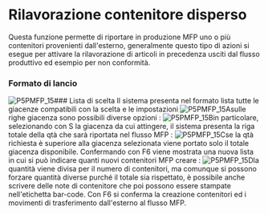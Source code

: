 # Rilavorazione contenitore disperso
Questa funzione permette di riportare in produzione MFP uno o più contenitori provenienti dall'esterno, generalmente questo tipo di azioni si esegue per attivare la rilavorazione di articoli in precedenza usciti dal flusso produttivo ed esempio per non conformità.
### Formato di lancio
![P5PMFP_15](http://localhost:3000/immagini/MBDOC_OGG-P_P5MFP13/P5PMFP_15.png)### Lista di scelta
Il sistema presenta nel formato lista tutte le giacenze compatibili con la scelta e le impostazioni
![P5PMFP_15A](http://localhost:3000/immagini/MBDOC_OGG-P_P5MFP13/P5PMFP_15A.png)sulle righe giacenza sono possibili diverse opzioni : 
![P5PMFP_15B](http://localhost:3000/immagini/MBDOC_OGG-P_P5MFP13/P5PMFP_15B.png)in particolare, selezionando con S la giacenza da cui attingere, il sistema presenta la riga totale della qtà che sarà riportata nel flusso MFP : 
![P5PMFP_15C](http://localhost:3000/immagini/MBDOC_OGG-P_P5MFP13/P5PMFP_15C.png)se la qtà richiesta è superiore alla giacenza selezionata viene portato solo il totale giacenza disponibile.
Confermando con F6 viene mostrata una nuova lista in cui si può indicare quanti nuovi contenitori MFP creare : 
![P5PMFP_15D](http://localhost:3000/immagini/MBDOC_OGG-P_P5MFP13/P5PMFP_15D.png)la quantità viene divisa per il numero di contenitori, ma comunque si possono forzare quantità diverse purché il totale sia rispettato, è possibile anche scrivere delle note di contenitore che poi possono essere stampate nell'etichetta bar-code. Con F6 si conferma la creazione contenitori ed i movimenti di trasferimento dall'esterno al flusso MFP.
